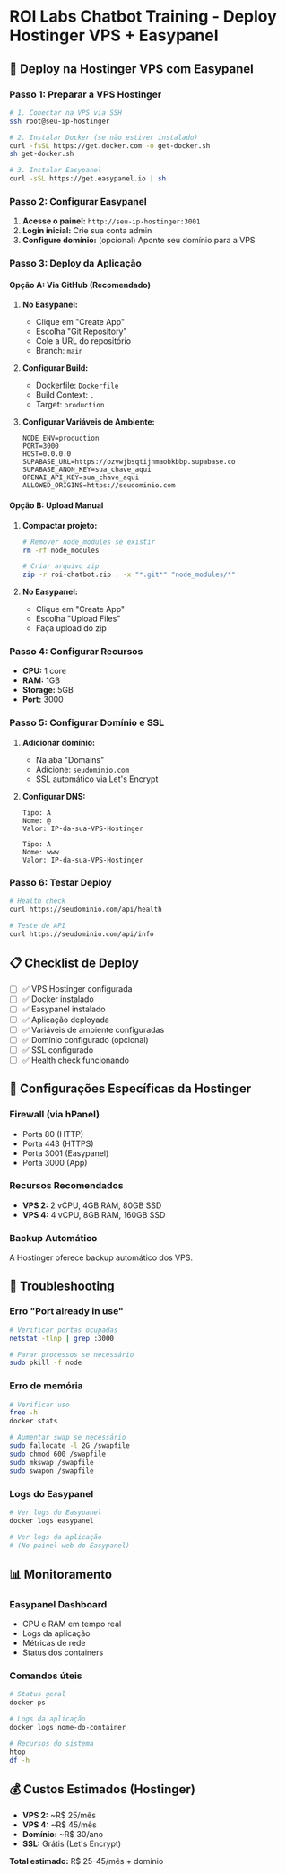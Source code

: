 # ROI Labs Chatbot Training - Deploy Hostinger VPS + Easypanel

## 🚀 Deploy na Hostinger VPS com Easypanel

### Passo 1: Preparar a VPS Hostinger

```bash
# 1. Conectar na VPS via SSH
ssh root@seu-ip-hostinger

# 2. Instalar Docker (se não estiver instalado)
curl -fsSL https://get.docker.com -o get-docker.sh
sh get-docker.sh

# 3. Instalar Easypanel
curl -sSL https://get.easypanel.io | sh
```

### Passo 2: Configurar Easypanel

1. **Acesse o painel:** `http://seu-ip-hostinger:3001`
2. **Login inicial:** Crie sua conta admin
3. **Configure domínio:** (opcional) Aponte seu domínio para a VPS

### Passo 3: Deploy da Aplicação

#### Opção A: Via GitHub (Recomendado)

1. **No Easypanel:**
   - Clique em "Create App"
   - Escolha "Git Repository"
   - Cole a URL do repositório
   - Branch: `main`

2. **Configurar Build:**
   - Dockerfile: `Dockerfile`
   - Build Context: `.`
   - Target: `production`

3. **Configurar Variáveis de Ambiente:**
   ```
   NODE_ENV=production
   PORT=3000
   HOST=0.0.0.0
   SUPABASE_URL=https://ozvwjbsqtijnmaobkbbp.supabase.co
   SUPABASE_ANON_KEY=sua_chave_aqui
   OPENAI_API_KEY=sua_chave_aqui
   ALLOWED_ORIGINS=https://seudominio.com
   ```

#### Opção B: Upload Manual

1. **Compactar projeto:**
   ```bash
   # Remover node_modules se existir
   rm -rf node_modules
   
   # Criar arquivo zip
   zip -r roi-chatbot.zip . -x "*.git*" "node_modules/*"
   ```

2. **No Easypanel:**
   - Clique em "Create App"
   - Escolha "Upload Files"
   - Faça upload do zip

### Passo 4: Configurar Recursos

- **CPU:** 1 core
- **RAM:** 1GB
- **Storage:** 5GB
- **Port:** 3000

### Passo 5: Configurar Domínio e SSL

1. **Adicionar domínio:**
   - Na aba "Domains"
   - Adicione: `seudominio.com`
   - SSL automático via Let's Encrypt

2. **Configurar DNS:**
   ```
   Tipo: A
   Nome: @
   Valor: IP-da-sua-VPS-Hostinger
   
   Tipo: A
   Nome: www
   Valor: IP-da-sua-VPS-Hostinger
   ```

### Passo 6: Testar Deploy

```bash
# Health check
curl https://seudominio.com/api/health

# Teste de API
curl https://seudominio.com/api/info
```

## 📋 Checklist de Deploy

- [ ] ✅ VPS Hostinger configurada
- [ ] ✅ Docker instalado
- [ ] ✅ Easypanel instalado
- [ ] ✅ Aplicação deployada
- [ ] ✅ Variáveis de ambiente configuradas
- [ ] ✅ Domínio configurado (opcional)
- [ ] ✅ SSL configurado
- [ ] ✅ Health check funcionando

## 🔧 Configurações Específicas da Hostinger

### Firewall (via hPanel)
- Porta 80 (HTTP)
- Porta 443 (HTTPS)
- Porta 3001 (Easypanel)
- Porta 3000 (App)

### Recursos Recomendados
- **VPS 2:** 2 vCPU, 4GB RAM, 80GB SSD
- **VPS 4:** 4 vCPU, 8GB RAM, 160GB SSD

### Backup Automático
A Hostinger oferece backup automático dos VPS.

## 🚨 Troubleshooting

### Erro "Port already in use"
```bash
# Verificar portas ocupadas
netstat -tlnp | grep :3000

# Parar processos se necessário
sudo pkill -f node
```

### Erro de memória
```bash
# Verificar uso
free -h
docker stats

# Aumentar swap se necessário
sudo fallocate -l 2G /swapfile
sudo chmod 600 /swapfile
sudo mkswap /swapfile
sudo swapon /swapfile
```

### Logs do Easypanel
```bash
# Ver logs do Easypanel
docker logs easypanel

# Ver logs da aplicação
# (No painel web do Easypanel)
```

## 📊 Monitoramento

### Easypanel Dashboard
- CPU e RAM em tempo real
- Logs da aplicação
- Métricas de rede
- Status dos containers

### Comandos úteis
```bash
# Status geral
docker ps

# Logs da aplicação
docker logs nome-do-container

# Recursos do sistema
htop
df -h
```

## 💰 Custos Estimados (Hostinger)

- **VPS 2:** ~R$ 25/mês
- **VPS 4:** ~R$ 45/mês
- **Domínio:** ~R$ 30/ano
- **SSL:** Grátis (Let's Encrypt)

**Total estimado:** R$ 25-45/mês + domínio
